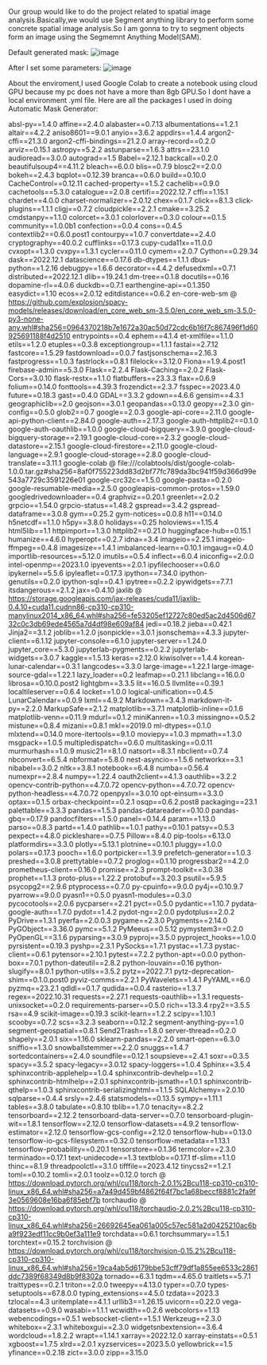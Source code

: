 Our group would like to do the project related to spatial image analysis.Basically,we would use Segment anything library to perform some concrete spatial image analysis.So I am gonna to try to segment objects form an image using the Segmemnt Anything Model(SAM).

Default generated mask:
![image](https://github.com/SuperJiojio/PLUS_softwaredev_2023_JiaoZhao/assets/127099703/d4aab92b-ab08-43c7-b2b0-9d5a9a4a702f)

After I set some parameters:
![image](https://github.com/SuperJiojio/PLUS_softwaredev_2023_JiaoZhao/assets/127099703/e3271afc-19a8-449f-9506-03cc1d46597f)

About the enviroment,I used Google Colab to create a notebook using cloud GPU because my pc does not have a more than 8gb GPU.So I dont have a local environment .yml file. Here are all the packages I used in doing Automatic Mask Generator:

absl-py==1.4.0
affine==2.4.0
alabaster==0.7.13
albumentations==1.2.1
altair==4.2.2
aniso8601==9.0.1
anyio==3.6.2
appdirs==1.4.4
argon2-cffi==21.3.0
argon2-cffi-bindings==21.2.0
array-record==0.2.0
arviz==0.15.1
astropy==5.2.2
astunparse==1.6.3
attrs==23.1.0
audioread==3.0.0
autograd==1.5
Babel==2.12.1
backcall==0.2.0
beautifulsoup4==4.11.2
bleach==6.0.0
blis==0.7.9
blosc2==2.0.0
bokeh==2.4.3
bqplot==0.12.39
branca==0.6.0
build==0.10.0
CacheControl==0.12.11
cached-property==1.5.2
cachelib==0.9.0
cachetools==5.3.0
catalogue==2.0.8
certifi==2022.12.7
cffi==1.15.1
chardet==4.0.0
charset-normalizer==2.0.12
chex==0.1.7
click==8.1.3
click-plugins==1.1.1
cligj==0.7.2
cloudpickle==2.2.1
cmake==3.25.2
cmdstanpy==1.1.0
colorcet==3.0.1
colorlover==0.3.0
colour==0.1.5
community==1.0.0b1
confection==0.0.4
cons==0.4.5
contextlib2==0.6.0.post1
contourpy==1.0.7
convertdate==2.4.0
cryptography==40.0.2
cufflinks==0.17.3
cupy-cuda11x==11.0.0
cvxopt==1.3.0
cvxpy==1.3.1
cycler==0.11.0
cymem==2.0.7
Cython==0.29.34
dask==2022.12.1
datascience==0.17.6
db-dtypes==1.1.1
dbus-python==1.2.16
debugpy==1.6.6
decorator==4.4.2
defusedxml==0.7.1
distributed==2022.12.1
dlib==19.24.1
dm-tree==0.1.8
docutils==0.16
dopamine-rl==4.0.6
duckdb==0.7.1
earthengine-api==0.1.350
easydict==1.10
ecos==2.0.12
editdistance==0.6.2
en-core-web-sm @ https://github.com/explosion/spacy-models/releases/download/en_core_web_sm-3.5.0/en_core_web_sm-3.5.0-py3-none-any.whl#sha256=0964370218b7e1672a30ac50d72cdc6b16f7c867496f1d60925691188f4d2510
entrypoints==0.4
ephem==4.1.4
et-xmlfile==1.1.0
etils==1.2.0
etuples==0.3.8
exceptiongroup==1.1.1
fastai==2.7.12
fastcore==1.5.29
fastdownload==0.0.7
fastjsonschema==2.16.3
fastprogress==1.0.3
fastrlock==0.8.1
filelock==3.12.0
Fiona==1.9.4.post1
firebase-admin==5.3.0
Flask==2.2.4
Flask-Caching==2.0.2
Flask-Cors==3.0.10
flask-restx==1.1.0
flatbuffers==23.3.3
flax==0.6.9
folium==0.14.0
fonttools==4.39.3
frozendict==2.3.7
fsspec==2023.4.0
future==0.18.3
gast==0.4.0
GDAL==3.3.2
gdown==4.6.6
gensim==4.3.1
geographiclib==2.0
geojson==3.0.1
geopandas==0.13.0
geopy==2.3.0
gin-config==0.5.0
glob2==0.7
google==2.0.3
google-api-core==2.11.0
google-api-python-client==2.84.0
google-auth==2.17.3
google-auth-httplib2==0.1.0
google-auth-oauthlib==1.0.0
google-cloud-bigquery==3.9.0
google-cloud-bigquery-storage==2.19.1
google-cloud-core==2.3.2
google-cloud-datastore==2.15.1
google-cloud-firestore==2.11.0
google-cloud-language==2.9.1
google-cloud-storage==2.8.0
google-cloud-translate==3.11.1
google-colab @ file:///colabtools/dist/google-colab-1.0.0.tar.gz#sha256=8af0f755223dd83d2bf77fc789da3bc941f59d366d99e543a7729c3591226e01
google-crc32c==1.5.0
google-pasta==0.2.0
google-resumable-media==2.5.0
googleapis-common-protos==1.59.0
googledrivedownloader==0.4
graphviz==0.20.1
greenlet==2.0.2
grpcio==1.54.0
grpcio-status==1.48.2
gspread==3.4.2
gspread-dataframe==3.0.8
gym==0.25.2
gym-notices==0.0.8
h11==0.14.0
h5netcdf==1.1.0
h5py==3.8.0
holidays==0.25
holoviews==1.15.4
html5lib==1.1
httpimport==1.3.0
httplib2==0.21.0
huggingface-hub==0.15.1
humanize==4.6.0
hyperopt==0.2.7
idna==3.4
imageio==2.25.1
imageio-ffmpeg==0.4.8
imagesize==1.4.1
imbalanced-learn==0.10.1
imgaug==0.4.0
importlib-resources==5.12.0
imutils==0.5.4
inflect==6.0.4
iniconfig==2.0.0
intel-openmp==2023.1.0
ipyevents==2.0.1
ipyfilechooser==0.6.0
ipykernel==5.5.6
ipyleaflet==0.17.3
ipython==7.34.0
ipython-genutils==0.2.0
ipython-sql==0.4.1
ipytree==0.2.2
ipywidgets==7.7.1
itsdangerous==2.1.2
jax==0.4.10
jaxlib @ https://storage.googleapis.com/jax-releases/cuda11/jaxlib-0.4.10+cuda11.cudnn86-cp310-cp310-manylinux2014_x86_64.whl#sha256=fe53205ef12727c80ed5ac2d4506d6732c0c3db69ede4565a7d4df98e609af84
jedi==0.18.2
jieba==0.42.1
Jinja2==3.1.2
joblib==1.2.0
jsonpickle==3.0.1
jsonschema==4.3.3
jupyter-client==6.1.12
jupyter-console==6.1.0
jupyter-server==1.24.0
jupyter_core==5.3.0
jupyterlab-pygments==0.2.2
jupyterlab-widgets==3.0.7
kaggle==1.5.13
keras==2.12.0
kiwisolver==1.4.4
korean-lunar-calendar==0.3.1
langcodes==3.3.0
large-image==1.22.1
large-image-source-gdal==1.22.1
lazy_loader==0.2
leafmap==0.21.1
libclang==16.0.0
librosa==0.10.0.post2
lightgbm==3.3.5
lit==16.0.5
llvmlite==0.39.1
localtileserver==0.6.4
locket==1.0.0
logical-unification==0.4.5
LunarCalendar==0.0.9
lxml==4.9.2
Markdown==3.4.3
markdown-it-py==2.2.0
MarkupSafe==2.1.2
matplotlib==3.7.1
matplotlib-inline==0.1.6
matplotlib-venn==0.11.9
mdurl==0.1.2
miniKanren==1.0.3
missingno==0.5.2
mistune==0.8.4
mizani==0.8.1
mkl==2019.0
ml-dtypes==0.1.0
mlxtend==0.14.0
more-itertools==9.1.0
moviepy==1.0.3
mpmath==1.3.0
msgpack==1.0.5
multipledispatch==0.6.0
multitasking==0.0.11
murmurhash==1.0.9
music21==8.1.0
natsort==8.3.1
nbclient==0.7.4
nbconvert==6.5.4
nbformat==5.8.0
nest-asyncio==1.5.6
networkx==3.1
nibabel==3.0.2
nltk==3.8.1
notebook==6.4.8
numba==0.56.4
numexpr==2.8.4
numpy==1.22.4
oauth2client==4.1.3
oauthlib==3.2.2
opencv-contrib-python==4.7.0.72
opencv-python==4.7.0.72
opencv-python-headless==4.7.0.72
openpyxl==3.0.10
opt-einsum==3.3.0
optax==0.1.5
orbax-checkpoint==0.2.1
osqp==0.6.2.post8
packaging==23.1
palettable==3.3.3
pandas==1.5.3
pandas-datareader==0.10.0
pandas-gbq==0.17.9
pandocfilters==1.5.0
panel==0.14.4
param==1.13.0
parso==0.8.3
partd==1.4.0
pathlib==1.0.1
pathy==0.10.1
patsy==0.5.3
pexpect==4.8.0
pickleshare==0.7.5
Pillow==8.4.0
pip-tools==6.13.0
platformdirs==3.3.0
plotly==5.13.1
plotnine==0.10.1
pluggy==1.0.0
polars==0.17.3
pooch==1.6.0
portpicker==1.3.9
prefetch-generator==1.0.3
preshed==3.0.8
prettytable==0.7.2
proglog==0.1.10
progressbar2==4.2.0
prometheus-client==0.16.0
promise==2.3
prompt-toolkit==3.0.38
prophet==1.1.3
proto-plus==1.22.2
protobuf==3.20.3
psutil==5.9.5
psycopg2==2.9.6
ptyprocess==0.7.0
py-cpuinfo==9.0.0
py4j==0.10.9.7
pyarrow==9.0.0
pyasn1==0.5.0
pyasn1-modules==0.3.0
pycocotools==2.0.6
pycparser==2.21
pyct==0.5.0
pydantic==1.10.7
pydata-google-auth==1.7.0
pydot==1.4.2
pydot-ng==2.0.0
pydotplus==2.0.2
PyDrive==1.3.1
pyerfa==2.0.0.3
pygame==2.3.0
Pygments==2.14.0
PyGObject==3.36.0
pymc==5.1.2
PyMeeus==0.5.12
pymystem3==0.2.0
PyOpenGL==3.1.6
pyparsing==3.0.9
pyproj==3.5.0
pyproject_hooks==1.0.0
pyrsistent==0.19.3
pyshp==2.3.1
PySocks==1.7.1
pystac==1.7.3
pystac-client==0.6.1
pytensor==2.10.1
pytest==7.2.2
python-apt==0.0.0
python-box==7.0.1
python-dateutil==2.8.2
python-louvain==0.16
python-slugify==8.0.1
python-utils==3.5.2
pytz==2022.7.1
pytz-deprecation-shim==0.1.0.post0
pyviz-comms==2.2.1
PyWavelets==1.4.1
PyYAML==6.0
pyzmq==23.2.1
qdldl==0.1.7
qudida==0.0.4
rasterio==1.3.7
regex==2022.10.31
requests==2.27.1
requests-oauthlib==1.3.1
requests-unixsocket==0.2.0
requirements-parser==0.5.0
rich==13.3.4
rpy2==3.5.5
rsa==4.9
scikit-image==0.19.3
scikit-learn==1.2.2
scipy==1.10.1
scooby==0.7.2
scs==3.2.3
seaborn==0.12.2
segment-anything-py==1.0
segment-geospatial==0.8.1
Send2Trash==1.8.0
server-thread==0.2.0
shapely==2.0.1
six==1.16.0
sklearn-pandas==2.2.0
smart-open==6.3.0
sniffio==1.3.0
snowballstemmer==2.2.0
snuggs==1.4.7
sortedcontainers==2.4.0
soundfile==0.12.1
soupsieve==2.4.1
soxr==0.3.5
spacy==3.5.2
spacy-legacy==3.0.12
spacy-loggers==1.0.4
Sphinx==3.5.4
sphinxcontrib-applehelp==1.0.4
sphinxcontrib-devhelp==1.0.2
sphinxcontrib-htmlhelp==2.0.1
sphinxcontrib-jsmath==1.0.1
sphinxcontrib-qthelp==1.0.3
sphinxcontrib-serializinghtml==1.1.5
SQLAlchemy==2.0.10
sqlparse==0.4.4
srsly==2.4.6
statsmodels==0.13.5
sympy==1.11.1
tables==3.8.0
tabulate==0.8.10
tblib==1.7.0
tenacity==8.2.2
tensorboard==2.12.2
tensorboard-data-server==0.7.0
tensorboard-plugin-wit==1.8.1
tensorflow==2.12.0
tensorflow-datasets==4.9.2
tensorflow-estimator==2.12.0
tensorflow-gcs-config==2.12.0
tensorflow-hub==0.13.0
tensorflow-io-gcs-filesystem==0.32.0
tensorflow-metadata==1.13.1
tensorflow-probability==0.20.1
tensorstore==0.1.36
termcolor==2.3.0
terminado==0.17.1
text-unidecode==1.3
textblob==0.17.1
tf-slim==1.1.0
thinc==8.1.9
threadpoolctl==3.1.0
tifffile==2023.4.12
tinycss2==1.2.1
toml==0.10.2
tomli==2.0.1
toolz==0.12.0
torch @ https://download.pytorch.org/whl/cu118/torch-2.0.1%2Bcu118-cp310-cp310-linux_x86_64.whl#sha256=a7a49d459bf4862f64f7bc1a68beccf8881c2fa9f3e0569608e16ba6f85ebf7b
torchaudio @ https://download.pytorch.org/whl/cu118/torchaudio-2.0.2%2Bcu118-cp310-cp310-linux_x86_64.whl#sha256=26692645ea061a005c57ec581a2d0425210ac6ba9f923edf11cc9b0ef3a111e9
torchdata==0.6.1
torchsummary==1.5.1
torchtext==0.15.2
torchvision @ https://download.pytorch.org/whl/cu118/torchvision-0.15.2%2Bcu118-cp310-cp310-linux_x86_64.whl#sha256=19ca4ab5d6179bbe53cff79df1a855ee6533c2861ddc7389f68349d8b9f8302a
tornado==6.3.1
tqdm==4.65.0
traitlets==5.7.1
traittypes==0.2.1
triton==2.0.0
tweepy==4.13.0
typer==0.7.0
types-setuptools==67.8.0.0
typing_extensions==4.5.0
tzdata==2023.3
tzlocal==4.3
uritemplate==4.1.1
urllib3==1.26.15
uvicorn==0.22.0
vega-datasets==0.9.0
wasabi==1.1.1
wcwidth==0.2.6
webcolors==1.13
webencodings==0.5.1
websocket-client==1.5.1
Werkzeug==2.3.0
whitebox==2.3.1
whiteboxgui==2.3.0
widgetsnbextension==3.6.4
wordcloud==1.8.2.2
wrapt==1.14.1
xarray==2022.12.0
xarray-einstats==0.5.1
xgboost==1.7.5
xlrd==2.0.1
xyzservices==2023.5.0
yellowbrick==1.5
yfinance==0.2.18
zict==3.0.0
zipp==3.15.0

